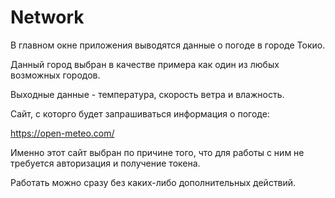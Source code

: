 # Network

В главном окне приложения выводятся данные о погоде в городе Токио.

Данный город выбран в качестве примера как один из любых возможных городов.

Выходные данные - температура, скорость ветра и влажность.

Сайт, с которго будет запрашиваться информация о погоде:

https://open-meteo.com/

Именно этот сайт выбран по причине того, что для работы с ним не требуется авторизация и получение токена.

Работать можно сразу без каких-либо дополнительных действий.
